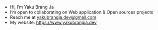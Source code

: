 - Hi, I’m Yaku Brang Ja
- I’m open to collaborating on Web application & Open sources projects
- Reach me at yakubrangja.dev@gmail.com
- My website: https://www.yakubrangja.dev

<!---
YakuBrangJa/YakuBrangJa is a ✨ special ✨ repository because its `README.md` (this file) appears on your GitHub profile.
You can click the Preview link to take a look at your changes.
--->
